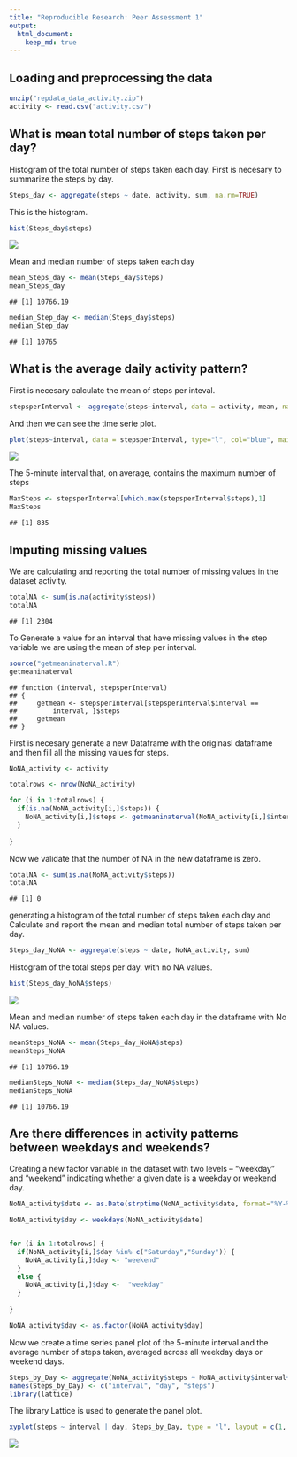 ```yaml
---
title: "Reproducible Research: Peer Assessment 1"
output: 
  html_document:
    keep_md: true
---
```



## Loading and preprocessing the data  

```r
unzip("repdata_data_activity.zip")
activity <- read.csv("activity.csv")
```


## What is mean total number of steps taken per day?  
Histogram of the total number of steps taken each day. First is necesary to summarize the steps by day.  

```r
Steps_day <- aggregate(steps ~ date, activity, sum, na.rm=TRUE)
```
This is the histogram.  

```r
hist(Steps_day$steps)
```

![](PA1_template_files/figure-html/hist1-1.png)<!-- -->
  
Mean and median number of steps taken each day  


```r
mean_Steps_day <- mean(Steps_day$steps)
mean_Steps_day
```

```
## [1] 10766.19
```


```r
median_Step_day <- median(Steps_day$steps)
median_Step_day
```

```
## [1] 10765
```

## What is the average daily activity pattern?  
First is necesary calculate the mean of steps per inteval.  

```r
stepsperInterval <- aggregate(steps~interval, data = activity, mean, na.rm = TRUE)
```

And then we can see the time serie plot.  


```r
plot(steps~interval, data = stepsperInterval, type="l", col="blue", main ="Average Daily Activity")
```

![](PA1_template_files/figure-html/plot1-1.png)<!-- -->

The 5-minute interval that, on average, contains the maximum number of steps  

```r
MaxSteps <- stepsperInterval[which.max(stepsperInterval$steps),1]
MaxSteps
```

```
## [1] 835
```


## Imputing missing values  
We are calculating and reporting the total number of missing values in the dataset activity.

```r
totalNA <- sum(is.na(activity$steps))
totalNA
```

```
## [1] 2304
```
To Generate a value for an interval that have missing values in the step variable we are using the mean of step per interval.

```r
source("getmeaninaterval.R")
getmeaninaterval
```

```
## function (interval, stepsperInterval) 
## {
##     getmean <- stepsperInterval[stepsperInterval$interval == 
##         interval, ]$steps
##     getmean
## }
```

First is necesary generate a new Dataframe with the originasl dataframe and then fill all the missing values for steps.  


```r
NoNA_activity <- activity

totalrows <- nrow(NoNA_activity)

for (i in 1:totalrows) {
  if(is.na(NoNA_activity[i,]$steps)) {
    NoNA_activity[i,]$steps <- getmeaninaterval(NoNA_activity[i,]$interval, stepsperInterval)
  }
  
}
```

Now we validate that the number of NA in the new dataframe is zero.  

```r
totalNA <- sum(is.na(NoNA_activity$steps))
totalNA
```

```
## [1] 0
```

generating a histogram of the total number of steps taken each day and Calculate and report the mean and median total number of steps taken per day.  



```r
Steps_day_NoNA <- aggregate(steps ~ date, NoNA_activity, sum)  
```
Histogram of the total steps per day. with no NA values.  


```r
hist(Steps_day_NoNA$steps)
```

![](PA1_template_files/figure-html/hist2-1.png)<!-- -->

Mean and median number of steps taken each day in the dataframe with No NA values.  


```r
meanSteps_NoNA <- mean(Steps_day_NoNA$steps)
meanSteps_NoNA
```

```
## [1] 10766.19
```


```r
medianSteps_NoNA <- median(Steps_day_NoNA$steps)
medianSteps_NoNA
```

```
## [1] 10766.19
```

## Are there differences in activity patterns between weekdays and weekends?

Creating a new factor variable in the dataset with two levels – “weekday” and “weekend” indicating whether a given date is a weekday or weekend day.  


```r
NoNA_activity$date <- as.Date(strptime(NoNA_activity$date, format="%Y-%m-%d"))

NoNA_activity$day <- weekdays(NoNA_activity$date)


for (i in 1:totalrows) {
  if(NoNA_activity[i,]$day %in% c("Saturday","Sunday")) {
    NoNA_activity[i,]$day <- "weekend"
  }
  else {
    NoNA_activity[i,]$day <-  "weekday"
  }
  
}

NoNA_activity$day <- as.factor(NoNA_activity$day)
```

Now we create a time series panel plot of the 5-minute interval and the average number of steps taken, averaged across all weekday days or weekend days.  


```r
Steps_by_Day <- aggregate(NoNA_activity$steps ~ NoNA_activity$interval+NoNA_activity$day, NoNA_activity, mean)
names(Steps_by_Day) <- c("interval", "day", "steps")
library(lattice)
```

The library Lattice is used to generate the panel plot.


```r
xyplot(steps ~ interval | day, Steps_by_Day, type = "l", layout = c(1, 2), ylab = "Number of Steps")
```

![](PA1_template_files/figure-html/plot3-1.png)<!-- -->
